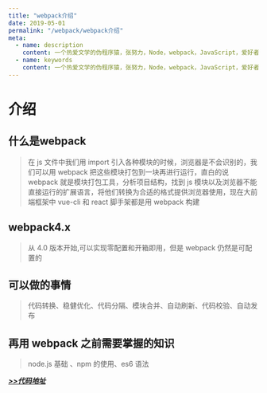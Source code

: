 ```yaml
---
title: "webpack介绍"
date: 2019-05-01
permalink: "/webpack/webpack介绍"
meta:
  - name: description
    content: 一个热爱文学的伪程序猿，张努力，Node，webpack，JavaScript，爱好者，博客
  - name: keywords
    content: 一个热爱文学的伪程序猿，张努力，Node，webpack，JavaScript，爱好者，博客
---
```


# 介绍

## 什么是**webpack**

> 在 js 文件中我们用 import 引入各种模块的时候，浏览器是不会识别的，我们可以用 webpack 把这些模块打包到一块再进行运行，直白的说 webpack 就是模块打包工具，分析项目结构，找到 js 模块以及浏览器不能直接运行的扩展语言，将他们转换为合适的格式提供浏览器使用，现在大前端框架中 vue-cli 和 react 脚手架都是用 webpack 构建

## webpack4.x

> 从 4.0 版本开始,可以实现零配置和开箱即用，但是 webpack 仍然是可配置的

## 可以做的事情

> 代码转换、稳健优化、代码分隔、模块合并、自动刷新、代码校验、自动发布

## 再用 webpack 之前需要掌握的知识

> node.js 基础 、npm 的使用、es6 语法

***[>>代码地址](https://github.com/zhangnuli/webpack-study)***

